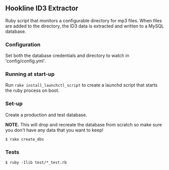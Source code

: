 ## Hookline ID3 Extractor

Ruby script that monitors a configurable directory for mp3 files. When files are added to the directory, the ID3 data is extracted and written to a MySQL database.

### Configuration

Set both the database credentials and directory to watch in 'config/config.yml'.

### Running at start-up

Run `rake install_launchctl_script` to create a launchd script that starts the ruby process on boot.

### Set-up

Create a production and test database.

__NOTE.__ This will drop and recreate the database from scratch so make sure you don't have any data that you want to keep!

    $ rake create_dbs

### Tests

    $ ruby -Ilib test/*_test.rb
